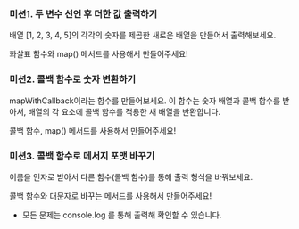 ### 미션1. 두 변수 선언 후 더한 값 출력하기

배열 [1, 2, 3, 4, 5]의 각각의 숫자를 제곱한 새로운 배열을 만들어서 출력해보세요.

화살표 함수와 map() 메서드를 사용해서 만들어주세요!



### 미션2. 콜백 함수로 숫자 변환하기 

mapWithCallback이라는 함수를 만들어보세요.
이 함수는 숫자 배열과 콜백 함수를 받아서, 배열의 각 요소에 콜백 함수를 적용한 새 배열을 반환합니다.

콜백 함수, map() 메서드를 사용해서 만들어주세요!

### 미션3. 콜백 함수로 메서지 포맷 바꾸기

이름을 인자로 받아서 다른 함수(콜백 함수)를 통해 출력 형식을 바꿔보세요.

콜백 함수와 대문자로 바꾸는 메서드를 사용해서 만들어주세요!


- 모든 문제는 console.log 를 통해 출력해 확인할 수 있습니다. 